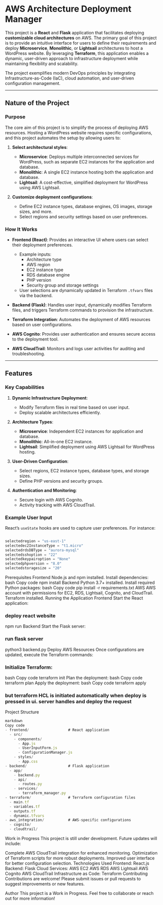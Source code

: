 # AWS Architecture Deployment Manager

This project is a **React** and **Flask** application that facilitates deploying **customizable cloud architectures** on AWS. The primary goal of this project is to provide an intuitive interface for users to define their requirements and deploy **Microservice**, **Monolithic**, or **Lightsail** architectures to host a WordPress website. By leveraging **Terraform**, this application enables a dynamic, user-driven approach to infrastructure deployment while maintaining flexibility and scalability.

The project exemplifies modern DevOps principles by integrating Infrastructure-as-Code (IaC), cloud automation, and user-driven configuration management.

---

## Nature of the Project

### Purpose
The core aim of this project is to simplify the process of deploying AWS resources. Hosting a WordPress website requires specific configurations, and this project automates the setup by allowing users to:

1. **Select architectural styles**:
   - **Microservice**: Deploys multiple interconnected services for WordPress, such as separate EC2 instances for the application and database.
   - **Monolithic**: A single EC2 instance hosting both the application and database.
   - **Lightsail**: A cost-effective, simplified deployment for WordPress using AWS Lightsail.

2. **Customize deployment configurations**:
   - Define EC2 instance types, database engines, OS images, storage sizes, and more.
   - Select regions and security settings based on user preferences.

### How It Works
- **Frontend (React)**: Provides an interactive UI where users can select their deployment preferences.
  - Example inputs:
    - Architecture type
    - AWS region
    - EC2 instance type
    - RDS database engine
    - PHP version
    - Security group and storage settings
  - User selections are dynamically updated in Terraform `.tfvars` files via the backend.

- **Backend (Flask)**: Handles user input, dynamically modifies Terraform files, and triggers Terraform commands to provision the infrastructure.

- **Terraform Integration**: Automates the deployment of AWS resources based on user configurations.

- **AWS Cognito**: Provides user authentication and ensures secure access to the deployment tool.

- **AWS CloudTrail**: Monitors and logs user activities for auditing and troubleshooting.

---

## Features

### Key Capabilities
1. **Dynamic Infrastructure Deployment**:
   - Modify Terraform files in real time based on user input.
   - Deploy scalable architectures efficiently.

2. **Architecture Types**:
   - **Microservice**: Independent EC2 instances for application and database.
   - **Monolithic**: All-in-one EC2 instance.
   - **Lightsail**: Simplified deployment using AWS Lightsail for WordPress hosting.

3. **User-Driven Configuration**:
   - Select regions, EC2 instance types, database types, and storage sizes.
   - Define PHP versions and security groups.

4. **Authentication and Monitoring**:
   - Secure login with AWS Cognito.
   - Activity tracking with AWS CloudTrail.

### Example User Input
React’s `useState` hooks are used to capture user preferences. For instance:
```javascript

selectedregion = "us-east-1"
selectedec2InstanceType = "t1.micro"
selectedrdsDBType = "aurora-mysql"
selectedsshoption = "22"
selectedkeypairoption = "None"
selectedphpversion = "8.0"
selectedstoragesize = "20"
```
Prerequisites
Frontend
Node.js and npm installed.
Install dependencies:
bash
Copy code
npm install
Backend
Python 3.7+ installed.
Install required Python packages:
bash
Copy code
pip install -r requirements.txt
AWS
AWS account with permissions for EC2, RDS, Lightsail, Cognito, and CloudTrail.
Terraform installed.
Running the Application
Frontend
Start the React application:

### deploy react website
npm run
Backend
Start the Flask server:

### run flask server
python3 backend.py
Deploy AWS Resources
Once configurations are updated, execute the Terraform commands:

### Initialize Terraform:
bash
Copy code
terraform init
Plan the deployment:
bash
Copy code
terraform plan
Apply the deployment:
bash
Copy code
terraform apply
### but terraform HCL is initiated automatically when deploy is pressed in ui. server handles and deploy the request
Project Structure
```javascript
markdown
Copy code
- frontend/                  # React application
  - src/
    - components/
      - App.js
      - UserInputForm.js
      - ConfigurationManager.js
    - styles/
      - App.css
- backend/                   # Flask application
  - app/
    - backend.py
    - api/
      - routes.py
    - services/
      - terraform_manager.py
- terraform/                 # Terraform configuration files
  - main.tf
  - variables.tf
  - outputs.tf
  - dynamic.tfvars
- aws_integration/           # AWS-specific configurations
  - cognito/
  - cloudtrail/
```
Work in Progress
This project is still under development. Future updates will include:

Complete AWS CloudTrail integration for enhanced monitoring.
Optimization of Terraform scripts for more robust deployments.
Improved user interface for better configuration selection.
Technologies Used
Frontend: React.js
Backend: Flask
Cloud Services:
AWS EC2
AWS RDS
AWS Lightsail
AWS Cognito
AWS CloudTrail
Infrastructure as Code: Terraform
Contributing
Contributions are welcome! Please submit issues or pull requests to suggest improvements or new features.

Author
This project is a Work in Progress. Feel free to collaborate or reach out for more information!


